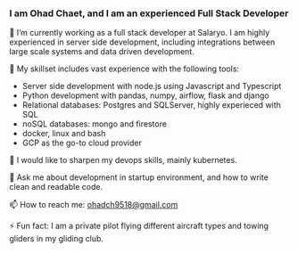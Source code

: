 ### I am Ohad Chaet, and I am an experienced Full Stack Developer

🔭 I’m currently working as a full stack developer at Salaryo.
I am highly experienced in server side development, including integrations between large scale systems and data driven development.

🔨 My skillset includes vast experience with the following tools:
- Server side development with node.js using Javascript and Typescript
- Python development with pandas, numpy, airflow, flask and django
- Relational databases: Postgres and SQLServer, highly experieced with SQL
- noSQL databases: mongo and firestore
- docker, linux and bash
- GCP as the go-to cloud provider

🌱 I would like to sharpen my devops skills, mainly kubernetes.

💬 Ask me about development in startup environment, and how to write clean and readable code.

📫 How to reach me: ohadch9518@gmail.com

⚡ Fun fact: I am a private pilot flying different aircraft types and towing gliders in my gliding club.
